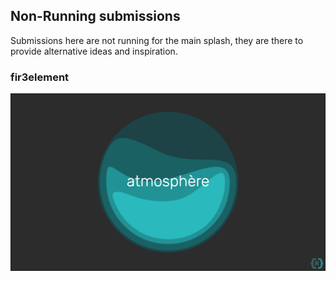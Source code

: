## Non-Running submissions
Submissions here are not running for the main splash, they are there to provide alternative ideas and inspiration.

### fir3element

![fir3element](https://raw.githubusercontent.com/Adubbz/Atmosphere-Splashes/master/non_running/fir3element_0.png)

